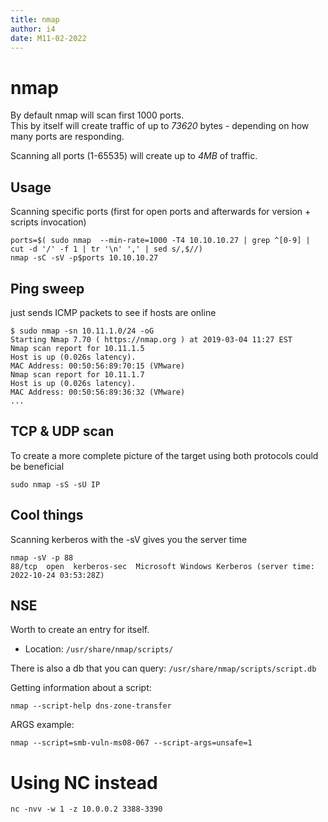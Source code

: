 ```yaml
---
title: nmap
author: i4
date: M11-02-2022
---
```

# nmap

By default nmap will scan first 1000 ports.  
This by itself will create traffic of up to *73620* bytes - depending on how many ports are responding.

Scanning all ports (1-65535) will create up to *4MB* of traffic.

## Usage
Scanning specific ports (first for open ports and afterwards for version + scripts invocation) 
```
ports=$( sudo nmap  --min-rate=1000 -T4 10.10.10.27 | grep ^[0-9] | cut -d '/' -f 1 | tr '\n' ',' | sed s/,$//)
nmap -sC -sV -p$ports 10.10.10.27 
```

## Ping sweep
just sends ICMP packets to see if hosts are online
```
$ sudo nmap -sn 10.11.1.0/24 -oG
Starting Nmap 7.70 ( https://nmap.org ) at 2019-03-04 11:27 EST
Nmap scan report for 10.11.1.5
Host is up (0.026s latency).
MAC Address: 00:50:56:89:70:15 (VMware)
Nmap scan report for 10.11.1.7
Host is up (0.026s latency).
MAC Address: 00:50:56:89:36:32 (VMware)
...
```

## TCP & UDP scan

To create a more complete picture of the target using both protocols could be beneficial

```
sudo nmap -sS -sU IP
```

## Cool things
Scanning kerberos with the -sV gives you the server time
```
nmap -sV -p 88 
88/tcp  open  kerberos-sec  Microsoft Windows Kerberos (server time: 2022-10-24 03:53:28Z)
```


## NSE

Worth to create an entry for itself.

- Location: `/usr/share/nmap/scripts/`

There is also a db that you can query: `/usr/share/nmap/scripts/script.db`

Getting information about a script:
```
nmap --script-help dns-zone-transfer
```

ARGS example:
```
nmap --script=smb-vuln-ms08-067 --script-args=unsafe=1
```

# Using NC instead
```
nc -nvv -w 1 -z 10.0.0.2 3388-3390
```
